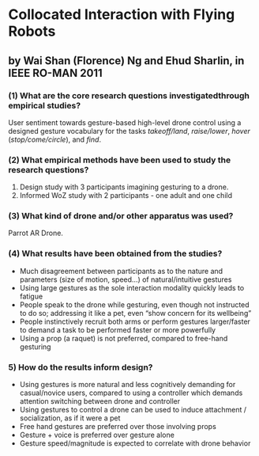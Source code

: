 # Collocated Interaction with Flying Robots

## by Wai Shan (Florence) Ng and Ehud Sharlin, in IEEE RO-MAN 2011

### (1) What are the core research questions investigatedthrough empirical studies?

User sentiment towards gesture-based high-level drone control using a designed gesture vocabulary for the tasks *takeoff/land*, *raise/lower*, *hover* (*stop/come/circle*), and *find*.

### (2) What empirical methods have been used to study the research questions?

1. Design study with 3 participants imagining gesturing to a drone.
2. Informed WoZ study with 2 participants - one adult and one child

### (3) What kind of drone and/or other apparatus was used?

Parrot AR Drone.

### (4) What results have been obtained from the studies?

- Much disagreement between participants as to the nature and parameters (size of motion, speed…) of natural/intuitive gestures
- Using large gestures as the sole interaction modality quickly leads to fatigue
- People speak to the drone while gesturing, even though not instructed to do so; addressing it like a pet, even “show concern for its wellbeing” 
- People instinctively recruit both arms or perform gestures larger/faster to demand a task to be performed faster or more powerfully
- Using a prop (a raquet) is not preferred, compared to free-hand gesturing

### 5) How do the results inform design?

- Using gestures is more natural and less cognitively demanding for casual/novice users, compared to using a controller which demands attention switching between drone and controller
- Using gestures to control a drone can be used to induce attachment / socialization, as if it were a pet
- Free hand gestures are preferred over those involving props
- Gesture + voice is preferred over gesture alone
- Gesture speed/magnitude is expected to correlate with drone behavior
